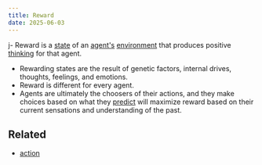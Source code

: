 ```yaml
---
title: Reward
date: 2025-06-03
---
```

j- Reward is a [state](/state) of an [agent's](/agent) [environment](/environment) that produces positive [thinking](/thinking) for that agent.
- Rewarding states are the result of genetic factors, internal drives, thoughts, feelings, and emotions. 
- Reward is different for every agent.
- Agents are ultimately the choosers of their actions, and they make choices based on what they [predict](/thinking) will maximize reward based on their current sensations and understanding of the past.

## Related
- [action](/action)